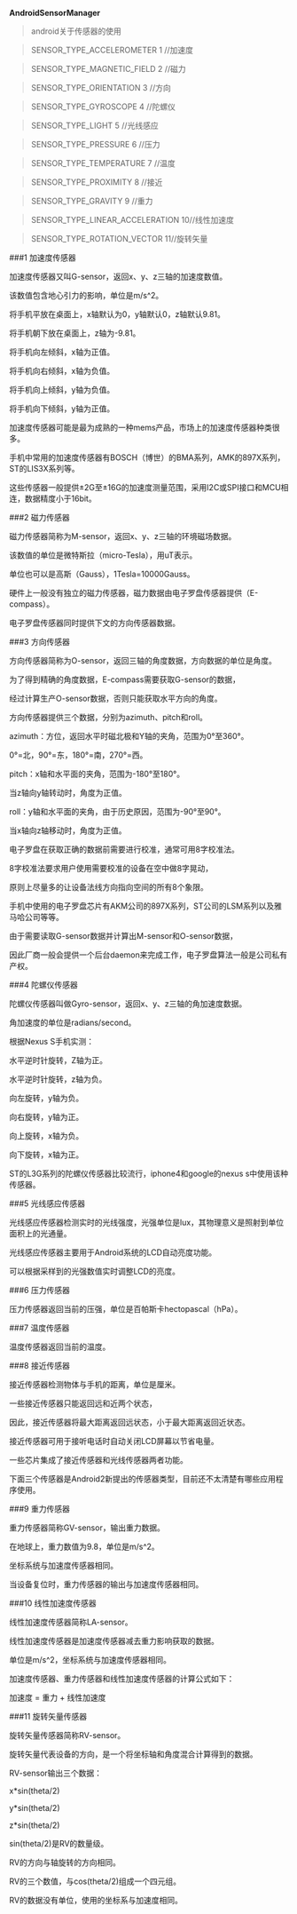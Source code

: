 **AndroidSensorManager**
 
> android关于传感器的使用

> SENSOR_TYPE_ACCELEROMETER       1 //加速度

> SENSOR_TYPE_MAGNETIC_FIELD      2 //磁力

> SENSOR_TYPE_ORIENTATION         3 //方向

> SENSOR_TYPE_GYROSCOPE           4 //陀螺仪

> SENSOR_TYPE_LIGHT               5 //光线感应

> SENSOR_TYPE_PRESSURE            6 //压力

> SENSOR_TYPE_TEMPERATURE         7 //温度 

> SENSOR_TYPE_PROXIMITY           8 //接近

> SENSOR_TYPE_GRAVITY             9 //重力

> SENSOR_TYPE_LINEAR_ACCELERATION 10//线性加速度

> SENSOR_TYPE_ROTATION_VECTOR     11//旋转矢量
 
###1 加速度传感器

加速度传感器又叫G-sensor，返回x、y、z三轴的加速度数值。

该数值包含地心引力的影响，单位是m/s^2。

将手机平放在桌面上，x轴默认为0，y轴默认0，z轴默认9.81。

将手机朝下放在桌面上，z轴为-9.81。

将手机向左倾斜，x轴为正值。

将手机向右倾斜，x轴为负值。

将手机向上倾斜，y轴为负值。

将手机向下倾斜，y轴为正值。

 

加速度传感器可能是最为成熟的一种mems产品，市场上的加速度传感器种类很多。

手机中常用的加速度传感器有BOSCH（博世）的BMA系列，AMK的897X系列，ST的LIS3X系列等。

这些传感器一般提供±2G至±16G的加速度测量范围，采用I2C或SPI接口和MCU相连，数据精度小于16bit。

 

###2 磁力传感器

磁力传感器简称为M-sensor，返回x、y、z三轴的环境磁场数据。

该数值的单位是微特斯拉（micro-Tesla），用uT表示。

单位也可以是高斯（Gauss），1Tesla=10000Gauss。

硬件上一般没有独立的磁力传感器，磁力数据由电子罗盘传感器提供（E-compass）。

电子罗盘传感器同时提供下文的方向传感器数据。

 

###3 方向传感器

方向传感器简称为O-sensor，返回三轴的角度数据，方向数据的单位是角度。

为了得到精确的角度数据，E-compass需要获取G-sensor的数据，

经过计算生产O-sensor数据，否则只能获取水平方向的角度。

方向传感器提供三个数据，分别为azimuth、pitch和roll。

azimuth：方位，返回水平时磁北极和Y轴的夹角，范围为0°至360°。

0°=北，90°=东，180°=南，270°=西。

pitch：x轴和水平面的夹角，范围为-180°至180°。

当z轴向y轴转动时，角度为正值。

roll：y轴和水平面的夹角，由于历史原因，范围为-90°至90°。

当x轴向z轴移动时，角度为正值。

 

电子罗盘在获取正确的数据前需要进行校准，通常可用8字校准法。

8字校准法要求用户使用需要校准的设备在空中做8字晃动，

原则上尽量多的让设备法线方向指向空间的所有8个象限。

 

手机中使用的电子罗盘芯片有AKM公司的897X系列，ST公司的LSM系列以及雅马哈公司等等。

由于需要读取G-sensor数据并计算出M-sensor和O-sensor数据，

因此厂商一般会提供一个后台daemon来完成工作，电子罗盘算法一般是公司私有产权。

 

###4 陀螺仪传感器

陀螺仪传感器叫做Gyro-sensor，返回x、y、z三轴的角加速度数据。

角加速度的单位是radians/second。

根据Nexus S手机实测：

水平逆时针旋转，Z轴为正。

水平逆时针旋转，z轴为负。

向左旋转，y轴为负。

向右旋转，y轴为正。

向上旋转，x轴为负。

向下旋转，x轴为正。

 

ST的L3G系列的陀螺仪传感器比较流行，iphone4和google的nexus s中使用该种传感器。

 

###5 光线感应传感器

光线感应传感器检测实时的光线强度，光强单位是lux，其物理意义是照射到单位面积上的光通量。

光线感应传感器主要用于Android系统的LCD自动亮度功能。

可以根据采样到的光强数值实时调整LCD的亮度。

 

###6 压力传感器

压力传感器返回当前的压强，单位是百帕斯卡hectopascal（hPa）。

 

###7 温度传感器

温度传感器返回当前的温度。

 

###8 接近传感器

接近传感器检测物体与手机的距离，单位是厘米。

一些接近传感器只能返回远和近两个状态，

因此，接近传感器将最大距离返回远状态，小于最大距离返回近状态。

接近传感器可用于接听电话时自动关闭LCD屏幕以节省电量。

一些芯片集成了接近传感器和光线传感器两者功能。

 

 

下面三个传感器是Android2新提出的传感器类型，目前还不太清楚有哪些应用程序使用。

###9 重力传感器

重力传感器简称GV-sensor，输出重力数据。

在地球上，重力数值为9.8，单位是m/s^2。

坐标系统与加速度传感器相同。

当设备复位时，重力传感器的输出与加速度传感器相同。

 

###10 线性加速度传感器

线性加速度传感器简称LA-sensor。

线性加速度传感器是加速度传感器减去重力影响获取的数据。

单位是m/s^2，坐标系统与加速度传感器相同。

加速度传感器、重力传感器和线性加速度传感器的计算公式如下：

加速度 = 重力 + 线性加速度

 

###11 旋转矢量传感器

旋转矢量传感器简称RV-sensor。

旋转矢量代表设备的方向，是一个将坐标轴和角度混合计算得到的数据。

RV-sensor输出三个数据：

x*sin(theta/2)

y*sin(theta/2)

z*sin(theta/2)

sin(theta/2)是RV的数量级。

RV的方向与轴旋转的方向相同。

RV的三个数值，与cos(theta/2)组成一个四元组。

RV的数据没有单位，使用的坐标系与加速度相同。
